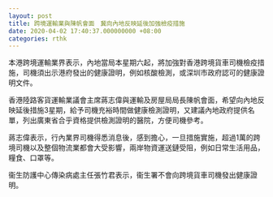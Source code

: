 ```yaml
---
layout: post
title: 跨境運輸業與陳帆會面　冀向內地反映延後加強檢疫措施
date: 2020-04-02 17:40:37.000000000 +08:00
categories: rthk
---
```


本港跨境運輸業界表示，內地當局本星期六起，將加強對香港跨境貨車司機檢疫措施，司機須出示港府發出的健康證明，例如核酸檢測，或深圳市政府認可的健康證明文件。

香港陸路客貨運輸業議會主席蔣志偉與運輸及房屋局局長陳帆會面，希望向內地反映延後措施3星期，給予司機充裕時間做健康檢測證明，又建議內地政府提供名單，列出廣東省合乎資格提供檢測證明的醫院，方便司機參考。

蔣志偉表示，行內業界司機得悉消息後，感到擔心，一旦措施實施，超過1萬的跨境司機以及整個物流業都會大受影響，兩岸物資運送鏈受阻，例如日常生活用品，糧食、口罩等。

衞生防護中心傳染病處主任張竹君表示，衞生署不會向跨境貨車司機發出健康證明。
